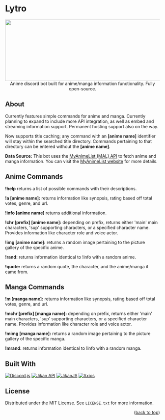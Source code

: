 # Lytro
<div style="text-align:center">
<img src="https://github.com/arescrimson/Lytro/blob/master/img/profile.jpg" alt="" width="600" height="200">
Anime discord bot built for anime/manga information functionality. Fully open-source. 
</div>

<!-- PROJECT ABOUT !-->
## About

Currently features simple commands for anime and manga. Currently planning to expand to include more API integration, as well as embed and streaming information support. Permanent hosting support also on the way. 

Now supports title caching; any command with an **[anime name]** identifier will stay within the searched title directory. Commands pertaining to that directory can be entered without the **[anime name]**.

**Data Source:** This bot uses the [MyAnimeList (MAL) API](https://myanimelist.net/apiconfig/references/api/v2) to fetch anime and manga information. You can visit the [MyAnimeList website](https://myanimelist.net/) for more details.

## Anime Commands

**!help** returns a list of possible commands with their descriptions. 

**!a [anime name]:** returns information like synopsis, rating based off total votes, genre, and url. 

**!info [anime name]** returns additional information. 

**!chr [prefix] [anime name]:** depending on prefix, returns either 'main' main characters, 'sup' supporting characters, or a specified character name. Provides information like character role and voice actor. 

**!img [anime name]:** returns a random image pertaining to the picture gallery of the specific anime. 

**!rand:** returns information identical to !info with a random anime.

**!quote:** returns a random quote, the character, and the anime/manga it came from. 

## Manga Commands

**!m [manga name]:** returns information like synopsis, rating based off total votes, genre, and url. 

**!mchr [prefix] [manga name]:** depending on prefix, returns either 'main' main characters, 'sup' supporting characters, or a specified character name. Provides information like character role and voice actor. 

**!mimg [manga name]:** returns a random image pertaining to the picture gallery of the specific manga. 

**!mrand:** returns information identical to !info with a random manga.

## Built With 

[![Discord.js](https://img.shields.io/badge/Discord.js-v15.0.0-blue.svg)](https://discord.js.org/) [![Jikan API](https://img.shields.io/badge/Jikan%20API-Latest-green.svg)](https://jikan.docs.apiary.io/) [![JikanJS](https://img.shields.io/badge/JikanJS-v4.0.0-blue.svg)](https://github.com/xy137/jikanjs) [![Axios](https://img.shields.io/badge/Axios-v1.5.0-blue)](https://github.com/axios/axios)


<!-- LICENSE -->
## License

Distributed under the MIT License. See `LICENSE.txt` for more information.

<p align="right">(<a href="#readme-top">back to top</a>)</p>
